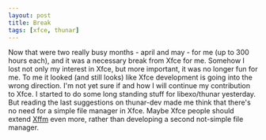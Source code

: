 ```yaml
---
layout: post
title: Break
tags: [xfce, thunar]
---
```


Now that were two really busy months - april and may - for me (up to 300 hours each), and it was a necessary break from Xfce for me. Somehow I lost not only my interest in Xfce, but more important, it was no longer fun for me. To me it looked (and still looks) like Xfce development is going into the wrong direction. I'm not yet sure if and how I will continue my contribution to Xfce. I started to do some long standing stuff for libexo/thunar yesterday. But reading the last suggestions on thunar-dev made me think that there's no need for a simple file manager in Xfce. Maybe Xfce people should extend <a href="http://xffm.sourceforge.net/">Xffm</a> even more, rather than developing a second not-simple file manager.
